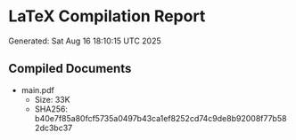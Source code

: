 # LaTeX Compilation Report
Generated: Sat Aug 16 18:10:15 UTC 2025
## Compiled Documents
- main.pdf
  - Size: 33K
  - SHA256: b40e7f85a80fcf5735a0497b43ca1ef8252cd74c9de8b92008f77b582dc3bc37
